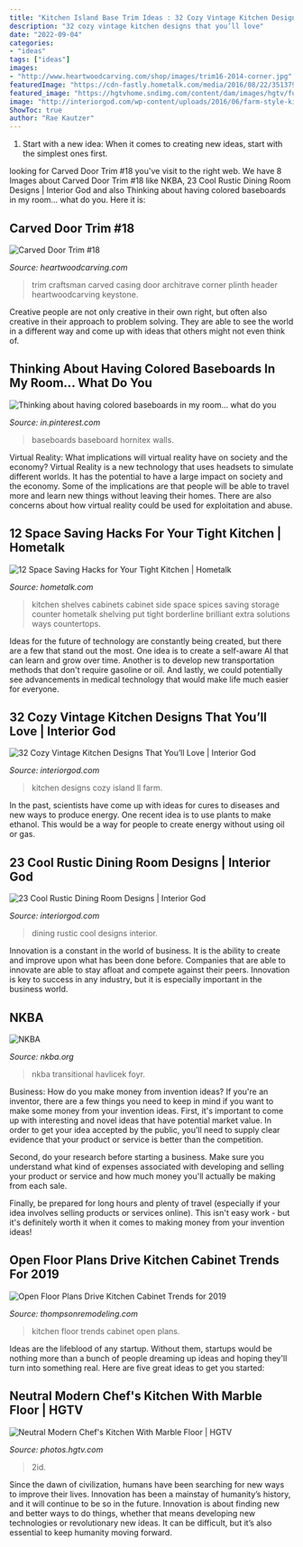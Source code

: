 ```yaml
---
title: "Kitchen Island Base Trim Ideas : 32 Cozy Vintage Kitchen Designs That You’ll Love"
description: "32 cozy vintage kitchen designs that you’ll love"
date: "2022-09-04"
categories:
- "ideas"
tags: ["ideas"]
images:
- "http://www.heartwoodcarving.com/shop/images/trim16-2014-corner.jpg"
featuredImage: "https://cdn-fastly.hometalk.com/media/2016/08/22/3513790/s-12-space-saving-solutions-for-your-tight-kitchen-kitchen-design-shelving-ideas.jpg?size=1600x1000&amp;nocrop=1"
featured_image: "https://hgtvhome.sndimg.com/content/dam/images/hgtv/fullset/2015/6/16/2/2id-Interiors_South-Beach_24.jpg.rend.hgtvcom.966.1288.suffix/1434482028780.jpeg"
image: "http://interiorgod.com/wp-content/uploads/2016/06/farm-style-kitchen-island.jpg"
ShowToc: true
author: "Rae Kautzer"
---
```



1. Start with a new idea: When it comes to creating new ideas, start with the simplest ones first.

	

		
looking for Carved Door Trim #18 you've visit to the right web. We have 8 Images about Carved Door Trim #18 like NKBA, 23 Cool Rustic Dining Room Designs | Interior God and also Thinking about having colored baseboards in my room... what do you. Here it is:
		
    
## Carved Door Trim #18

<img loading=lazy src="http://www.heartwoodcarving.com/shop/images/trim16-2014-corner.jpg" onerror="this.onerror=null;this.src='https://tse3.mm.bing.net/th?id=OIP.tKllzN4AYqoQKyaBMAel0AHaJ3&amp;pid=15.1';" alt="Carved Door Trim #18">

_Source: heartwoodcarving.com_

>trim craftsman carved casing door architrave corner plinth header heartwoodcarving keystone. 

	

Creative people are not only creative in their own right, but often also creative in their approach to problem solving. They are able to see the world in a different way and come up with ideas that others might not even think of.

    
## Thinking About Having Colored Baseboards In My Room... What Do You

<img loading=lazy src="https://i.pinimg.com/736x/0b/2b/9e/0b2b9eccac93d3f3e18c8264ee670608--black-baseboards-trim-color.jpg" onerror="this.onerror=null;this.src='https://tse4.mm.bing.net/th?id=OIP.qLODK8OZmH_3022HDE5VEgHaE-&amp;pid=15.1';" alt="Thinking about having colored baseboards in my room... what do you">

_Source: in.pinterest.com_

>baseboards baseboard hornitex walls. 

	

Virtual Reality: What implications will virtual reality have on society and the economy?
Virtual Reality is a new technology that uses headsets to simulate different worlds. It has the potential to have a large impact on society and the economy. Some of the implications are that people will be able to travel more and learn new things without leaving their homes. There are also concerns about how virtual reality could be used for exploitation and abuse.

    
## 12 Space Saving Hacks For Your Tight Kitchen | Hometalk

<img loading=lazy src="https://cdn-fastly.hometalk.com/media/2016/08/22/3513790/s-12-space-saving-solutions-for-your-tight-kitchen-kitchen-design-shelving-ideas.jpg?size=1600x1000&amp;nocrop=1" onerror="this.onerror=null;this.src='https://tse3.mm.bing.net/th?id=OIP.qVnFzjVr__V-VYEtnKo2XgHaJ4&amp;pid=15.1';" alt="12 Space Saving Hacks for Your Tight Kitchen | Hometalk">

_Source: hometalk.com_

>kitchen shelves cabinets cabinet side space spices saving storage counter hometalk shelving put tight borderline brilliant extra solutions ways countertops. 

	

Ideas for the future of technology are constantly being created, but there are a few that stand out the most. One idea is to create a self-aware AI that can learn and grow over time. Another is to develop new transportation methods that don't require gasoline or oil. And lastly, we could potentially see advancements in medical technology that would make life much easier for everyone.

    
## 32 Cozy Vintage Kitchen Designs That You’ll Love | Interior God

<img loading=lazy src="http://interiorgod.com/wp-content/uploads/2016/06/farm-style-kitchen-island.jpg" onerror="this.onerror=null;this.src='https://tse4.mm.bing.net/th?id=OIP.HoymxIFbf7ONO8XWTGlwkQHaKD&amp;pid=15.1';" alt="32 Cozy Vintage Kitchen Designs That You’ll Love | Interior God">

_Source: interiorgod.com_

>kitchen designs cozy island ll farm. 

	

In the past, scientists have come up with ideas for cures to diseases and new ways to produce energy. One recent idea is to use plants to make ethanol. This would be a way for people to create energy without using oil or gas.

    
## 23 Cool Rustic Dining Room Designs | Interior God

<img loading=lazy src="http://interiorgod.com/wp-content/uploads/2016/03/cool-rustic-dining-room-designs-8.jpg" onerror="this.onerror=null;this.src='https://tse1.mm.bing.net/th?id=OIP.0gR0av7HXm2ezVLulNuX3wHaLI&amp;pid=15.1';" alt="23 Cool Rustic Dining Room Designs | Interior God">

_Source: interiorgod.com_

>dining rustic cool designs interior. 

	

Innovation is a constant in the world of business. It is the ability to create and improve upon what has been done before. Companies that are able to innovate are able to stay afloat and compete against their peers. Innovation is key to success in any industry, but it is especially important in the business world.

    
## NKBA

<img loading=lazy src="https://media.nkba.org/nkba/2018/09/06/5b914c29a7081f237c9f2b5a/double-island-kitchen-by-lynn-havlicek-1280x1280.jpg" onerror="this.onerror=null;this.src='https://tse1.mm.bing.net/th?id=OIP.IeDXh_yev9oB_NBUh0Y7MgHaE8&amp;pid=15.1';" alt="NKBA">

_Source: nkba.org_

>nkba transitional havlicek foyr. 

	

Business: How do you make money from invention ideas?
If you're an inventor, there are a few things you need to keep in mind if you want to make some money from your invention ideas. 
First, it's important to come up with interesting and novel ideas that have potential market value. In order to get your idea accepted by the public, you'll need to supply clear evidence that your product or service is better than the competition.

Second, do your research before starting a business. Make sure you understand what kind of expenses associated with developing and selling your product or service and how much money you'll actually be making from each sale.

Finally, be prepared for long hours and plenty of travel (especially if your idea involves selling products or services online). This isn't easy work - but it's definitely worth it when it comes to making money from your invention ideas!

    
## Open Floor Plans Drive Kitchen Cabinet Trends For 2019

<img loading=lazy src="https://www.thompsonremodeling.com/hubfs/IMG_2570.jpg#keepProtocol" onerror="this.onerror=null;this.src='https://tse2.mm.bing.net/th?id=OIP.9lNj76j0Eet3EQkaiatL9QHaE8&amp;pid=15.1';" alt="Open Floor Plans Drive Kitchen Cabinet Trends for 2019">

_Source: thompsonremodeling.com_

>kitchen floor trends cabinet open plans. 

	

Ideas are the lifeblood of any startup. Without them, startups would be nothing more than a bunch of people dreaming up ideas and hoping they'll turn into something real. Here are five great ideas to get you started: 

    
## Neutral Modern Chef&#039;s Kitchen With Marble Floor | HGTV

<img loading=lazy src="https://hgtvhome.sndimg.com/content/dam/images/hgtv/fullset/2015/6/16/2/2id-Interiors_South-Beach_24.jpg.rend.hgtvcom.966.1288.suffix/1434482028780.jpeg" onerror="this.onerror=null;this.src='https://tse2.mm.bing.net/th?id=OIP.1fe6PrRT4ozxnDsQmi3iEwHaJ4&amp;pid=15.1';" alt="Neutral Modern Chef&#039;s Kitchen With Marble Floor | HGTV">

_Source: photos.hgtv.com_

>2id. 

	

Since the dawn of civilization, humans have been searching for new ways to improve their lives. Innovation has been a mainstay of humanity’s history, and it will continue to be so in the future. Innovation is about finding new and better ways to do things, whether that means developing new technologies or revolutionary new ideas. It can be difficult, but it’s also essential to keep humanity moving forward.

